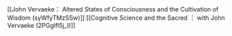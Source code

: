 [[John Vervaeke： Altered States of Consciousness and the Cultivation of Wisdom (syWfyTMzSSw)]]
[[Cognitive Science and the Sacred ｜ with John Vervaeke (2PGglfl5j_I)]]